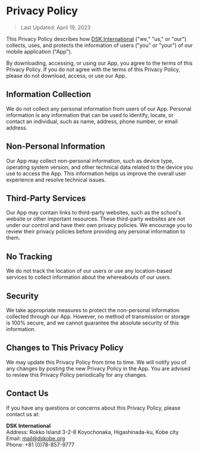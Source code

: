 # Privacy Policy

> Last Updated: April 19, 2023

This Privacy Policy describes how [DSK International](https://dskobe.org/) ("we," "us," or "our") collects, uses, and protects the information of users ("you" or "your") of our mobile application ("App").

By downloading, accessing, or using our App, you agree to the terms of this Privacy Policy. If you do not agree with the terms of this Privacy Policy, please do not download, access, or use our App.

## Information Collection

We do not collect any personal information from users of our App. Personal information is any information that can be used to identify, locate, or contact an individual, such as name, address, phone number, or email address.

## Non-Personal Information

Our App may collect non-personal information, such as device type, operating system version, and other technical data related to the device you use to access the App. This information helps us improve the overall user experience and resolve technical issues.

## Third-Party Services

Our App may contain links to third-party websites, such as the school's website or other important resources. These third-party websites are not under our control and have their own privacy policies. We encourage you to review their privacy policies before providing any personal information to them.

## No Tracking

We do not track the location of our users or use any location-based services to collect information about the whereabouts of our users.

## Security

We take appropriate measures to protect the non-personal information collected through our App. However, no method of transmission or storage is 100% secure, and we cannot guarantee the absolute security of this information.

## Changes to This Privacy Policy

We may update this Privacy Policy from time to time. We will notify you of any changes by posting the new Privacy Policy in the App. You are advised to review this Privacy Policy periodically for any changes.

## Contact Us

If you have any questions or concerns about this Privacy Policy, please contact us at:

**DSK International** \
Address: Rokko Island 3-2-8 Koyochonaka, Higashinada-ku, Kobe city \
Email: mail@dskobe.org \
Phone: +81 (0)78-857-9777 
